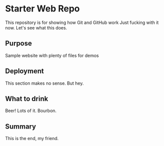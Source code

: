 # Starter Web Repo

This repository is for showing how Git and GitHub work
Just fucking with it now.  Let's see what this does.


## Purpose

Sample website with plenty of files for demos


## Deployment

This section makes no sense.  But hey.


## What to drink

Beer!  Lots of it.
Bourbon.


## Summary

This is the end, my friend.


